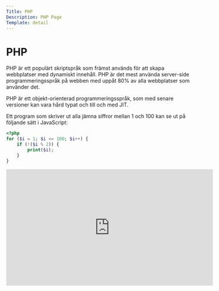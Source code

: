 ```yaml
---
Title: PHP
Description: PHP Page
Template: detail
---
```

# PHP

PHP är ett populärt skriptspråk som främst används för att skapa webbplatser med dynamiskt innehåll. PHP är det mest använda server-side programmeringsspråk på webben med uppåt 80% av alla webbplatser som använder det.

PHP är ett objekt-orienterad programmeringsspråk, som med senare versioner kan vara hård typat och till och med JIT.

Ett program som skriver ut alla jämna siffror mellan 1 och 100 kan se ut på följande sätt i JavaScript:

```php
<?php
for ($i = 1; $i <= 100; $i++) {
    if (!($i % 2)) {
        print($i);
    }
}
```
<iframe width="560" height="315" src="https://www.youtube.com/embed/2kBxawHJfNg?si=yksZvscs6byazow0" title="YouTube video player" frameborder="0" allow="accelerometer; autoplay; clipboard-write; encrypted-media; gyroscope; picture-in-picture" allowfullscreen></iframe>